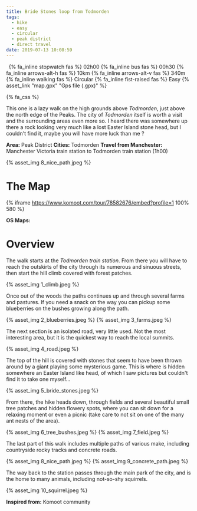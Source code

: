 ```yaml
---
title: Bride Stones loop from Todmorden
tags:
  - hike
  - easy
  - circular
  - peak district
  - direct travel
date: 2019-07-13 10:08:59
---
```


<p>
    <span style="margin-left: 0.5em" class="indicator">
        {% fa_inline stopwatch fas %} 02h00
    </span>
    <span class="indicator">
        {% fa_inline bus fas %} 00h30
    </span>
    <span class="indicator">
        {% fa_inline arrows-alt-h fas %} 10km
    </span>
    <span class="indicator">
        {% fa_inline arrows-alt-v fas %} 340m
    </span>
    <span class="indicator">
        {% fa_inline walking fas %} Circular
    </span>
    <span class="indicator">
        {% fa_inline fist-raised fas %} Easy
    </span>
    <span class="gps-file">
        {% asset_link "map.gpx" "Gps file (.gpx)" %}
    </span> 
</p>

{% fa_css %}

This one is a lazy walk on the high grounds above *Todmorden*, just above the north edge of the Peaks. The city of *Todmorden* itself is worth a visit and the surrounding areas even more so. I heard there was somewhere up there a rock looking very much like a lost Easter Island stone head, but I couldn't find it, maybe you will have more luck than me ?

**Area:** Peak District
**Cities:** Todmorden
**Travel from Manchester:** Manchester Victoria train station to Todmorden train station (1h00)

{% asset_img 8_nice_path.jpeg %}

<!-- more -->

# The Map

{% iframe https://www.komoot.com/tour/78582676/embed?profile=1 100% 580 %}

**OS Maps:** 

# Overview

The walk starts at the *Todmorden train station*. From there you will have to reach the outskirts of the city through its numerous and sinuous streets, then start the hill climb covered with forest patches. 

{% asset_img 1_climb.jpeg %}

Once out of the woods the paths continues up and through several farms and pastures. If you need a snack on the way you can pickup some blueberries on the bushes growing along the path.

{% asset_img 2_blueberries.jpeg %}
{% asset_img 3_farms.jpeg %}

The next section is an isolated road, very little used. Not the most interesting area, but it is the quickest way to reach the local summits.

{% asset_img 4_road.jpeg %}

The top of the hill is covered with stones that seem to have been thrown around by a giant playing some mysterious game. This is where is hidden somewhere an Easter Island like head, of which I saw pictures but couldn't find it to take one myself...

{% asset_img 5_bride_stones.jpeg %}

From there, the hike heads down, through fields and several beautiful small tree patches and hidden flowery spots, where you can sit down for a relaxing moment or even a picnic (take care to not sit on one of the many ant nests of the area).

{% asset_img 6_tree_bushes.jpeg %}
{% asset_img 7_field.jpeg %}

The last part of this walk includes multiple paths of various make, including countryside rocky tracks and concrete roads.

{% asset_img 8_nice_path.jpeg %}
{% asset_img 9_concrete_path.jpeg %}

The way back to the station passes through the main park of the city, and is the home to many animals, including not-so-shy squirrels.

{% asset_img 10_squirrel.jpeg %}

**Inspired from:** Komoot community  

